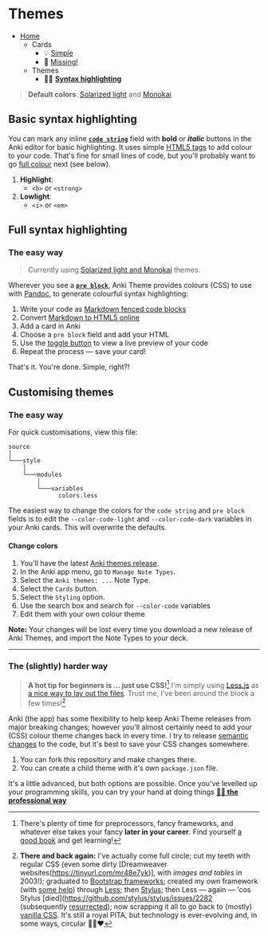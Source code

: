# Themes

- [Home](../../../README.md)
    - Cards
      + 💡 [Simple](../simple/index.md)
      + 🔎 [Missing!](../missing/index.md)
    - Themes
      + 🧑‍🎨 **[Syntax highlighting](../highlight/index.md)**


> **Default colors**: [Solarized light](https://ethanschoonover.com/solarized/) and [Monokai](https://www.monokai.pro)



## Basic syntax highlighting

You can mark any inline **[`code string`](../simple/index.md#-syntax-inline-code)** field with **bold** or _**italic**_ buttons in the Anki editor for basic highlighting. It uses simple [HTML5 tags](https://developer.mozilla.org/en/docs/Web/HTML/Element) to add colour to your code. That's fine for small lines of code, but you'll probably want to go [full colour](#full-syntax-highlighting) next (see below).

1. **Highlight**:
    + `<b>` or `<strong>`
2. **Lowlight**:
    + `<i>` or `<em>`



## Full syntax highlighting

### The easy way

> Currently using [Solarized light and Monokai](../../source/style/modules/variables/colors.less) themes.

Wherever you see a **[`pre block`](../simple/index.md#-sample-code-block-or-image)**, Anki Theme provides colours (CSS) to use with [Pandoc](https://pandoc.org/demo/example18f.html), to generate colourful syntax highlighting: 

1. Write your code as [Markdown fenced code blocks](https://help.github.com/articles/github-flavored-markdown/#fenced-code-blocks)
2. Convert [Markdown to HTML5 online](https://tinyurl.com/mr43ydea)
3. Add a card in Anki
4. Choose a `pre block` field and add your HTML
5. Use the [toggle button](https://github.com/badlydrawnrob/anki/issues/62) to view a live preview of your code
6. Repeat the process — save your card!

That's it. You're done. Simple, right?!


## Customising themes

### The easy way

For quick customisations, view this file:

```text
source
│
└───style
    │
    └───modules
        │
        └───variables
              colors.less
```

The easiest way to change the colors for the `code string` and `pre block` fields is to edit the `--color-code-light` and `--color-code-dark` variables in your Anki cards. This will overwrite the defaults.

#### Change colors

1. You'll have the latest [Anki themes release](https://github.com/badlydrawnrob/anki/releases).
2. In the Anki app menu, go to `Manage Note Types`.
3. Select the `Anki themes: ...` Note Type.
4. Select the `Cards` button.
5. Select the `Styling` option.
6. Use the search box and search for `--color-code` variables
7. Edit them with your own colour theme

**Note:** Your changes will be lost every time you download a new release of Anki Themes, and import the Note Types to your deck.

-----

### The (slightly) harder way

> **A hot tip for beginners is ... just use CSS!**[^1]
> I'm simply using [Less.js](https://lesscss.org) as [a nice way to lay out the files](https://github.com/badlydrawnrob/print-first-css/issues/42). Trust me, I've been around the block a few times![^2]

Anki (the app) has some flexibility to help keep Anki Theme releases from major breaking changes; however you'll almost certainly need to add your (CSS) colour theme changes back in every time. I try to release [semantic changes](https://semver.org) to the code, but it's best to save your CSS changes somewhere.

1. You can fork this repository and make changes there.
2. You can create a child theme with it's own `package.json` file.

It's a little advanced, but both options are possible. Once you've levelled up your programming skills, you can try your hand at doing things **[🧑‍🎓 the professional way](../advanced/index.md)**



[^1]: There's plenty of time for preprocessors, fancy frameworks, and whatever else takes your fancy **later in your career**. Find yourself [a good book](https://www.goodreads.com/en/book/show/10361330) and get learning!

[^2]: **There and back again:** I've actually come full circle; cut my teeth with regular CSS (even some dirty [Dreamweaver websites(https://tinyurl.com/mr48e7yk)], with _images and tables_ in 2003!); graduated to [Bootstrap frameworks](https://web.archive.org/web/20130308110613/http://twitter.github.com/bootstrap/); created my own framework (with [some help](https://cardinalcss.com)) through [Less](https://lesscss.org); then [Stylus](https://stylus-lang.com); then Less — again — 'cos Stylus [died](https://github.com/stylus/stylus/issues/2282 (subsequently [resurrected](https://stylus-lang.com/docs/compare.html)); now scrapping it all to go back to (mostly) [vanilla CSS](https://github.com/badlydrawnrob/print-first-css). It's still a royal PITA, but technology is ever-evolving and, in some ways, circular 💩🔄❤️

